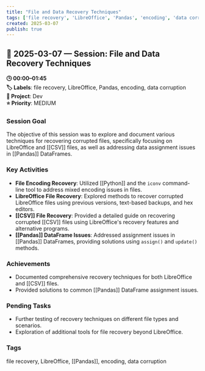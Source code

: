 ```yaml
---
title: "File and Data Recovery Techniques"
tags: ['file recovery', 'LibreOffice', 'Pandas', 'encoding', 'data corruption']
created: 2025-03-07
publish: true
---
```


## 📅 2025-03-07 — Session: File and Data Recovery Techniques

**🕒 00:00–01:45**  
**🏷️ Labels**: file recovery, LibreOffice, Pandas, encoding, data corruption  
**📂 Project**: Dev  
**⭐ Priority**: MEDIUM  


### Session Goal
The objective of this session was to explore and document various techniques for recovering corrupted files, specifically focusing on LibreOffice and [[CSV]] files, as well as addressing data assignment issues in [[Pandas]] DataFrames.

### Key Activities
- **File Encoding Recovery**: Utilized [[Python]] and the `iconv` command-line tool to address mixed encoding issues in files.
- **LibreOffice File Recovery**: Explored methods to recover corrupted LibreOffice files using previous versions, text-based backups, and hex editors.
- **[[CSV]] File Recovery**: Provided a detailed guide on recovering corrupted [[CSV]] files using LibreOffice's recovery features and alternative programs.
- **[[Pandas]] DataFrame Issues**: Addressed assignment issues in [[Pandas]] DataFrames, providing solutions using `assign()` and `update()` methods.

### Achievements
- Documented comprehensive recovery techniques for both LibreOffice and [[CSV]] files.
- Provided solutions to common [[Pandas]] DataFrame assignment issues.

### Pending Tasks
- Further testing of recovery techniques on different file types and scenarios.
- Exploration of additional tools for file recovery beyond LibreOffice.

### Tags
file recovery, LibreOffice, [[Pandas]], encoding, data corruption
